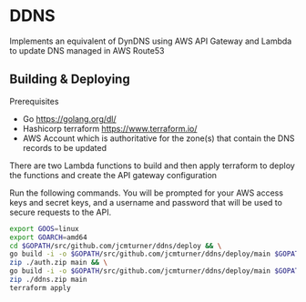 # DDNS

Implements an equivalent of DynDNS using AWS API Gateway and Lambda to update DNS managed in AWS Route53

## Building & Deploying

Prerequisites
- Go https://golang.org/dl/
- Hashicorp terraform https://www.terraform.io/
- AWS Account which is authoritative for the zone(s) that contain the DNS records to be updated

There are two Lambda functions to build and then apply terraform to deploy the functions and create the API gateway
configuration

Run the following commands. You will be prompted for your AWS access keys and secret keys, and a username and password
that will be used to secure requests to the API.
```bash
export GOOS=linux
export GOARCH=amd64
cd $GOPATH/src/github.com/jcmturner/ddns/deploy && \
go build -i -o $GOPATH/src/github.com/jcmturner/ddns/deploy/main $GOPATH/src/github.com/jcmturner/ddns/authorizer/basicauth.go && \
zip ./auth.zip main && \
go build -i -o $GOPATH/src/github.com/jcmturner/ddns/deploy/main $GOPATH/src/github.com/jcmturner/ddns/update/update.go && \
zip ./ddns.zip main
terraform apply

```